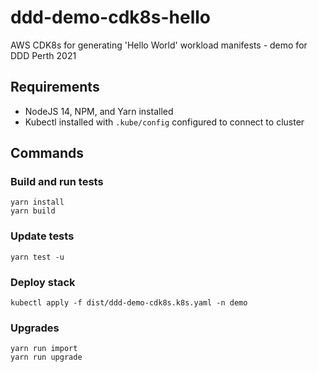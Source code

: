# ddd-demo-cdk8s-hello

AWS CDK8s for generating 'Hello World' workload manifests - demo for DDD Perth 2021

## Requirements

- NodeJS 14, NPM, and Yarn installed
- Kubectl installed with `.kube/config` configured to connect to cluster

## Commands

### Build and run tests

```
yarn install
yarn build
```

### Update tests

```
yarn test -u
```

### Deploy stack

```
kubectl apply -f dist/ddd-demo-cdk8s.k8s.yaml -n demo
```

### Upgrades

```
yarn run import
yarn run upgrade
```
